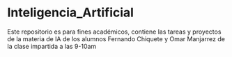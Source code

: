 # Inteligencia_Artificial
Este repositorio es para fines académicos, contiene las tareas y proyectos de la materia de IA de los alumnos Fernando Chiquete y Omar Manjarrez de la clase impartida a las 9-10am
